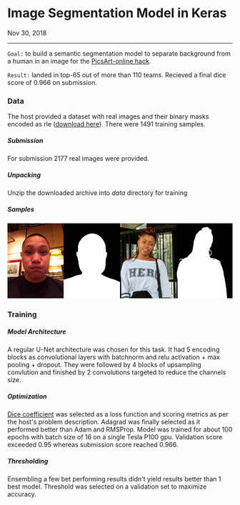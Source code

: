 # Image Segmentation Model in Keras
Nov 30, 2018

---

``Goal:`` to build a semantic segmentation model to separate background from a human in an image for the [PicsArt-online hack](https://picsart.ai/en/picsartaidays).

``Result:`` landed in top-65 out of more than 110 teams. Recieved a final dice score of 0.966 on submission.

### Data

The host provided a dataset with real images and their binary masks encoded as rle ([download here](https://s3.eu-central-1.amazonaws.com/datasouls/public/picsart_hack_online_data.zip)).
There were 1491 training samples.

##### Submission
For submission 2177 real images were provided. 

##### Unpacking
Unzip the downloaded archive into _data_ directory for training

##### Samples
![alt text](./example_images.png)

### Training

##### Model Architecture
A regular U-Net architecture was chosen for this task. It had 5 encoding blocks as convolutional layers with batchnorm and relu activation + max pooling + dropout. They were followed by 4 blocks of upsampling convlution and finished by 2 convolutions targeted to reduce the channels size.

##### Optimization
[Dice coefficient](https://en.wikipedia.org/wiki/S%C3%B8rensen%E2%80%93Dice_coefficient) was selected as a loss function and scoring metrics as per the host's problem description.
Adagrad was finally selected as it performed better than Adam and RMSProp.
Model was trained for about 100 epochs with batch size of 16 on a single Tesla P100 gpu.
Validation score exceeded 0.95 whereas submission score reached 0.966.

##### Thresholding
Ensembling a few bet performing results didn't yield results better than 1 best model.
Threshold was selected on a validation set to maximize accuracy.
